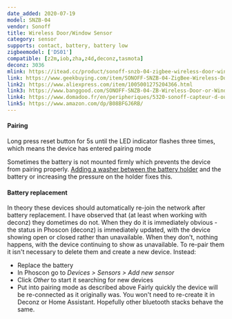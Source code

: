 ```yaml
---
date_added: 2020-07-19
model: SNZB-04
vendor: Sonoff
title: Wireless Door/Window Sensor
category: sensor
supports: contact, battery, battery low
zigbeemodel: ['DS01']
compatible: [z2m,iob,zha,z4d,deconz,tasmota]
deconz: 3036
mlink: https://itead.cc/product/sonoff-snzb-04-zigbee-wireless-door-window-sensor/
link: https://www.geekbuying.com/item/SONOFF-SNZB-04-ZigBee-Wireless-Door-Window-Alarm-Sensor-497993.html
link2: https://www.aliexpress.com/item/1005001275204366.html
link3: https://www.banggood.com/SONOFF-SNZB-04-ZB-Wireless-Door-or-Window-Sensor-Enable-Smart-Linkage-Between-SONOFF-ZBBridge-and-WiFi-Devices-via-eWeLink-APP-p-1715994.html
link4: https://www.domadoo.fr/en/peripheriques/5320-sonoff-capteur-d-ouverture-de-portefenetre-zigbee.html
link5: https://www.amazon.com/dp/B08BFGJ6RB/
---
```


#### Pairing
Long press reset button for 5s until the LED indicator flashes three times, which means the device has entered pairing mode

Sometimes the battery is not mounted firmly which prevents the device from pairing properly.
[Adding a washer between the battery holder](https://i.postimg.cc/SKkJmrpc/20210102-235846-1.jpg) and the battery or increasing the pressure on the holder fixes this.

#### Battery replacement

In theory these devices should automatically re-join the network after battery replacement. I have observed that (at least when working with deconz) they dometimes do not. When they do it is immediately obvious - the status in Phoscon (deconz) is immediately updated, with the device showing open or closed rather than unavailable. When they don't, nothing happens, with the device continuing to show as unavailable. To re-pair them it isn't necessary to delete them and create a new device. Instead:
 - Replace the battery
 - In Phoscon go to *Devices > Sensors > Add new sensor*
 - Click *Other* to start it searching for new devices
 - Put into pairing mode as described above
Fairly quickly the device will be re-connected as it originally was. You won't need to re-create it in Deconz or Home Assistant. Hopefully other bluetooth stacks behave the same.
